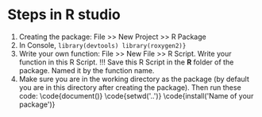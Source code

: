 # Steps in R studio

1. Creating the package: File >> New Project >> R Package
2. In Console,    ```library(devtools) library(roxygen2)}``` 
3. Write your own function: File >> New File >> R Script. Write your function in this R Script. !!! Save this R Script in the **R** folder of the package. Named it by the function name.
4. Make sure you are in the working directory as the package (by default you are in this directory after creating the package). Then run these code:
   \code{document()}
   \code{setwd('..')}
   \code{install('Name of your package')}
